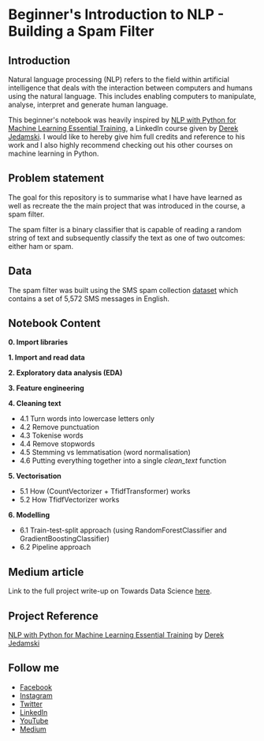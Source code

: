 # Beginner's Introduction to NLP - Building a Spam Filter

## Introduction 
Natural language processing (NLP) refers to the field within artificial intelligence that deals with the interaction between
computers and humans using the natural language. This includes enabling computers to manipulate, analyse, interpret and generate
human language. 

This beginner's notebook was heavily inspired by [NLP with Python for Machine Learning Essential Training](https://www.linkedin.com/learning/nlp-with-python-for-machine-learning-essential-training),
a LinkedIn course given by [Derek Jedamski](https://www.linkedin.com/in/derek-jedamski-8a887045/?trk=lil_course). I would like to hereby give him full credits and reference to his work and I also highly
recommend checking out his other courses on machine learning in Python.

## Problem statement
The goal for this repository is to summarise what I have have learned as well as recreate the the main project that was introduced in the course, a spam filter. 

The spam filter is a binary classifier that is capable of reading a random string of text and subsequently classify the text as one of two outcomes: 
either ham or spam. 

## Data
The spam filter was built using the SMS spam collection [dataset](https://www.kaggle.com/uciml/sms-spam-collection-dataset) which contains a set of 5,572 SMS messages in English.

## Notebook Content 
**0. Import libraries**

**1. Import and read data**

**2. Exploratory data analysis (EDA)**

**3. Feature engineering**

**4. Cleaning text**
- 4.1 Turn words into lowercase letters only 
- 4.2 Remove punctuation
- 4.3 Tokenise words
- 4.4 Remove stopwords
- 4.5 Stemming vs lemmatisation (word normalisation)
- 4.6 Putting everything together into a single *clean_text* function

**5. Vectorisation**
- 5.1 How (CountVectorizer + TfidfTransformer) works
- 5.2 How TfidfVectorizer works

**6. Modelling**
- 6.1 Train-test-split approach (using RandomForestClassifier and GradientBoostingClassifier)
- 6.2 Pipeline approach 

## Medium article 
Link to the full project write-up on Towards Data Science [here](https://towardsdatascience.com/a-beginners-introduction-to-nlp-building-a-spam-classifier-cf0973c7f42c).

## Project Reference
[NLP with Python for Machine Learning Essential Training](https://www.linkedin.com/learning/nlp-with-python-for-machine-learning-essential-training) by [Derek Jedamski](https://www.linkedin.com/in/derek-jedamski-8a887045/?trk=lil_course)

## Follow me
- [Facebook](https://www.facebook.com/chongjason914)
- [Instagram](https://www.instagram.com/chongjason914)
- [Twitter](https://www.twitter.com/chongjason914)
- [LinkedIn](https://www.linkedin.com/in/chongjason914)
- [YouTube](https://www.youtube.com/jasonchong914)
- [Medium](https://www.medium.com/@chongjason)
